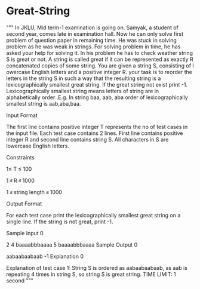 # Great-String
"""
In JKLU, Mid term-1 examination is going on. Samyak, a student of second year, comes late in examination hall.
Now he can only solve first problem of question paper in remaining time. He was stuck in solving problem as
he was weak in strings. For solving problem in time, he has asked your help for solving it.
In his problem he has to check weather string S is great or not. A string is called great if it can be
represented as exactly R concatenated copies of some string. You are given a string S, consisting of l
owercase English letters and a positive integer R. your task is to reorder the letters in the string S
in such a way that the resulting string is a lexicographically smallest great string. If the great string
not exist print -1. Lexicographically smallest string means letters of string are in alphabetically order
  .E.g. In string baa, aab, aba order of lexicographically smallest string is aab,aba,baa.

Input Format

The first line contains positive integer T represents the no of test cases in the input file.
Each test case contains 2 lines. First line contains positive integer R and second line contains string S.
All characters in S are lowercase English letters.

Constraints

1≤ T ≤ 100

1 ≤ R ≤ 1000

1 ≤ string length ≤ 1000

Output Format

For each test case print the lexicographically smallest great string on a single line. If the string is not great, print -1.

Sample Input 0

2
4
baaaabbbaaaa
5
baaaabbbaaaa
Sample Output 0

aabaabaabaab
-1
Explanation 0

Explanation of test case 1: String S is ordered as aabaabaabaab, as aab is repeating 4 times in string S,
so string S is great string.
TIME LIMIT: 1 second
"""
